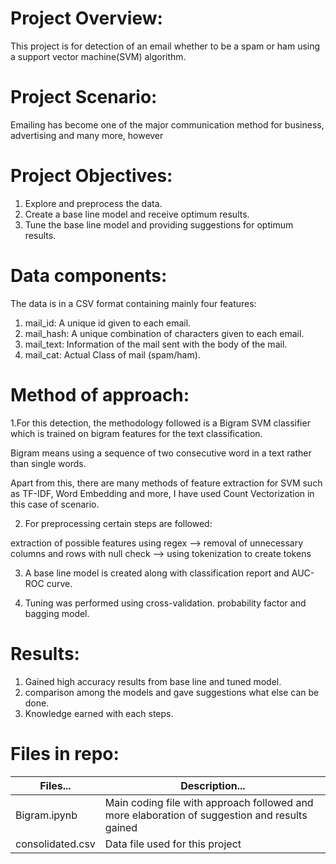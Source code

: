 # Project Overview: 
This project is for detection of an email whether to be a spam or ham using a support vector machine(SVM) algorithm.

# Project Scenario: 
Emailing has become one of the major communication method for business, advertising and many more, however

# Project Objectives: 

1. Explore and preprocess the data.
2. Create a base line model and receive optimum results.
3. Tune the base line model and providing suggestions for optimum results.

# Data components: 

The data is in a CSV format containing mainly four features:

1. mail_id: A unique id given to each email.
2. mail_hash: A unique combination of characters given to each email.
3. mail_text: Information of the mail sent with the body of the mail.
4. mail_cat: Actual Class of mail (spam/ham).

# Method of approach:

1.For this detection, the methodology followed is a Bigram SVM classifier which is trained on bigram features for the text classification.

Bigram means using a sequence of two consecutive word in a text rather than single words.

Apart from this, there are many methods of feature extraction for SVM such as TF-IDF, Word Embedding and more, I have used Count Vectorization in this case of scenario.

2. For preprocessing certain steps are followed: 

extraction of possible features using regex --> removal of unnecessary columns and rows with null check --> using tokenization to create tokens

3. A base line model is created along with classification report and AUC-ROC curve.

4. Tuning was performed using cross-validation. probability factor and bagging model.

# Results: 

1. Gained high accuracy results from base line and tuned model.
2. comparison among the models and gave suggestions what else can be done.
3. Knowledge earned with each steps.

# Files in repo:

|Files...        | Description...                                                                               |
|----------------|----------------------------------------------------------------------------------------------|
|Bigram.ipynb    | Main coding file with approach followed and more elaboration of suggestion and results gained|
|consolidated.csv| Data file used for this project                                                              |



  


